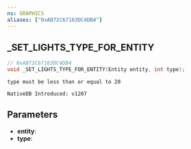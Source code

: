 ```yaml
---
ns: GRAPHICS
aliases: ["0xAB72C67163DC4DB4"]
---
```

## _SET_LIGHTS_TYPE_FOR_ENTITY

```c
// 0xAB72C67163DC4DB4
void _SET_LIGHTS_TYPE_FOR_ENTITY(Entity entity, int type);
```

```
type must be less than or equal to 20

NativeDB Introduced: v1207
```

## Parameters
* **entity**:
* **type**:
